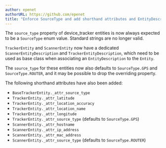 ```yaml
---
author: epenet
authorURL: https://github.com/epenet
title: "Enforce SourceType and add shorthand attributes and EntityDescription to device_tracker"
---
```


The `source_type` property of device_tracker entities is now always expected to be a `SourceType` enum value. Standard strings are no longer valid.

`TrackerEntity` and `ScannerEntity` now have a dedicated `ScannerEntityDescription` and `TrackerEntityDescription`, which need to be used as base class when associating an `EntityDescription` to the `Entity`.

The `source_type` for these entities now also defaults to `SourceType.GPS` and `SourceType.ROUTER`, and it may be possible to drop the overriding property.

The following shorthand attributes have also been added:
- `BaseTrackerEntity._attr_source_type`
- `TrackerEntity._attr_latitude`
- `TrackerEntity._attr_location_accuracy`
- `TrackerEntity._attr_location_name`
- `TrackerEntity._attr_longitude`
- `TrackerEntity._attr_source_type` (defaults to `SourceType.GPS`)
- `ScannerEntity._attr_hostname`
- `ScannerEntity._attr_ip_address`
- `ScannerEntity._attr_mac_address`
- `ScannerEntity._attr_source_type` (defaults to `SourceType.ROUTER`)
